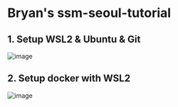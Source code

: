 # Bryan's ssm-seoul-tutorial

## 1. Setup WSL2 & Ubuntu & Git

![image](https://user-images.githubusercontent.com/18493980/161285593-b5c44de9-7a3f-4670-a43e-a11077e292ad.png)
 
 
  
## 2. Setup docker with WSL2
![image](https://user-images.githubusercontent.com/18493980/161288533-beea8931-bfd5-4c14-a35e-1bdfe0d95ccc.png)
